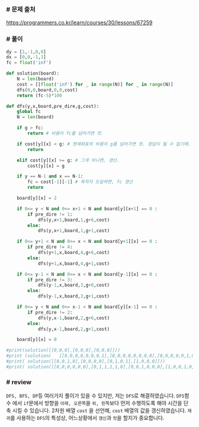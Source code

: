 ### # 문제 출처
https://programmers.co.kr/learn/courses/30/lessons/67259

### # 풀이
```python
dy = [1,-1,0,0]
dx = [0,0,-1,1]
fc = float('inf')

def solution(board):
    N = len(board)
    cost = [[float('inf') for _ in range(N)] for _ in range(N)]
    dfs(0,0,board,0,0,cost)
    return (fc-5)*100

def dfs(y,x,board,pre_dire,g,cost):
    global fc
    N = len(board)    

    if g > fc:
        return # 비용이 fc를 넘어가면 컷.

    if cost[y][x] < g: # 현재좌표의 비용이 g를 넘어가면 컷. 정답이 될 수 없기에.
        return

    elif cost[y][x] >= g: # 그게 아니면, 갱신.
        cost[y][x] = g

    if y == N-1 and x == N-1:
        fc = cost[-1][-1] # 목적지 도달하면, fc 갱신
        return 

    board[y][x] = 2

    if 0<= y < N and 0<= x+1 < N and board[y][x+1] == 0 :
        if pre_dire != 1:
            dfs(y,x+1,board,1,g+6,cost)
        else:
            dfs(y,x+1,board,1,g+1,cost)

    if 0<= y+1 < N and 0<= x < N and board[y+1][x] == 0 :
        if pre_dire != 4:
            dfs(y+1,x,board,4,g+6,cost)
        else:
            dfs(y+1,x,board,4,g+1,cost)

    if 0<= y-1 < N and 0<= x < N and board[y-1][x] == 0 :
        if pre_dire != 3:
            dfs(y-1,x,board,3,g+6,cost)
        else:
            dfs(y-1,x,board,3,g+1,cost)

    if 0<= y < N and 0<= x-1 < N and board[y][x-1] == 0 :
        if pre_dire != 2:
            dfs(y,x-1,board,2,g+6,cost)
        else:
            dfs(y,x-1,board,2,g+1,cost)

    board[y][x] = 0

#print(solution([[0,0,0],[0,0,0],[0,0,0]]))
#print (solution(   [[0,0,0,0,0,0,0,1],[0,0,0,0,0,0,0,0],[0,0,0,0,0,1,0,0],[0,0,0,0,1,0,0,0],[0,0,0,1,0,0,0,1],[0,0,1,0,0,0,1,0],[0,1,0,0,0,1,0,0],[1,0,0,0,0,0,0,0]]    ) )
#print( solution([[0,0,1,0],[0,0,0,0],[0,1,0,1],[1,0,0,0]]))
#print( solution([[0,0,0,0,0,0],[0,1,1,1,1,0],[0,0,1,0,0,0],[1,0,0,1,0,1],[0,1,0,0,0,1],[0,0,0,0,0,0]]))
```

### # review
`DFS, BFS, DP`등 여러가지 풀이가 있을 수 있지만, 저는 `DFS`로 해결하였습니다.
`DFS`함수 에서 `if`문에서 방향을 `아래, 오른쪽`을 `위, 왼쪽`보다 먼저 수행하도록 해야 시간을 단축 시킬 수 있습니다.
2차원 배열 `cost` 을 선언해, `cost` 배열의 값을 갱신하였습니다.
`재귀`를 사용하는 `DFS`의 특성상, 어느상황에서 `갱신`과 `컷`을 할지가 중요합니다.
